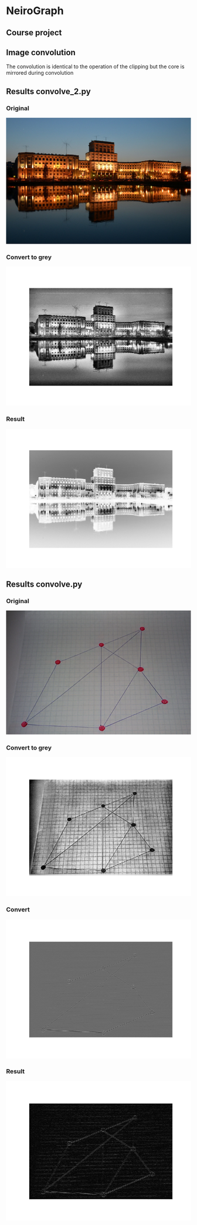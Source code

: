 # NeiroGraph
## Course project

## Image convolution
The convolution is identical to the operation of the clipping but the core is mirrored during convolution

## Results convolve_2.py
### Original
<img src='bmstu.jpeg'>

### Convert to grey
<img src='bmstuorig.png'>

### Result
<img src='bmstuconv.png'>

## Results convolve.py
### Original
<img src='12.png'>

### Convert to grey
<img src='12orig.png'>

### Convert
<img src='12gray.png'>

### Result
<img src='12black.png'>
